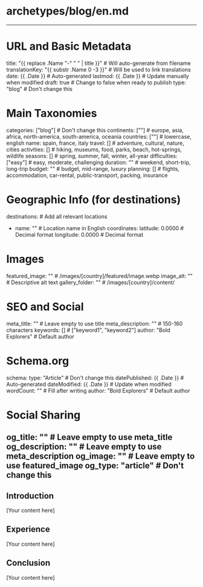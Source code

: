 # archetypes/blog/en.md
---
# URL and Basic Metadata
title: "{{ replace .Name "-" " " | title }}"        # Will auto-generate from filename
translationKey: "{{ substr .Name 0 -3 }}"          # Will be used to link translations
date: {{ .Date }}                                  # Auto-generated
lastmod: {{ .Date }}                              # Update manually when modified
draft: true                                       # Change to false when ready to publish
type: "blog"                                      # Don't change this

# Main Taxonomies
categories: ["blog"]                              # Don't change this
continents: [""]                                  # europe, asia, africa, north-america, south-america, oceania
countries: [""]                                   # lowercase, english name: spain, france, italy
travel: []                                        # adventure, cultural, nature, cities
activities: []                                    # hiking, museums, food, parks, beach, hot-springs, wildlife
seasons: []                                       # spring, summer, fall, winter, all-year
difficulties: ["easy"]                            # easy, moderate, challenging
duration: ""                                      # weekend, short-trip, long-trip
budget: ""                                        # budget, mid-range, luxury
planning: []                                      # flights, accommodation, car-rental, public-transport, packing, insurance

# Geographic Info (for destinations)
destinations:                                     # Add all relevant locations
  - name: ""                                      # Location name in English
    coordinates:
      latitude: 0.0000                           # Decimal format
      longitude: 0.0000                          # Decimal format

# Images
featured_image: ""                               # /images/[country]/featured/image.webp
image_alt: ""                                    # Descriptive alt text
gallery_folder: ""                               # /images/[country]/content/

# SEO and Social
meta_title: ""                                   # Leave empty to use title
meta_description: ""                             # 150-160 characters
keywords: []                                     # ["keyword1", "keyword2"]
author: "Bold Explorers"                         # Default author

# Schema.org
schema:
  type: "Article"                                # Don't change this
  datePublished: {{ .Date }}                     # Auto-generated
  dateModified: {{ .Date }}                      # Update when modified
  wordCount: ""                                  # Fill after writing
  author: "Bold Explorers"                       # Default author

# Social Sharing
og_title: ""                                     # Leave empty to use meta_title
og_description: ""                               # Leave empty to use meta_description
og_image: ""                                     # Leave empty to use featured_image
og_type: "article"                               # Don't change this
---

## Introduction

[Your content here]

## Experience

[Your content here]

## Conclusion

[Your content here]